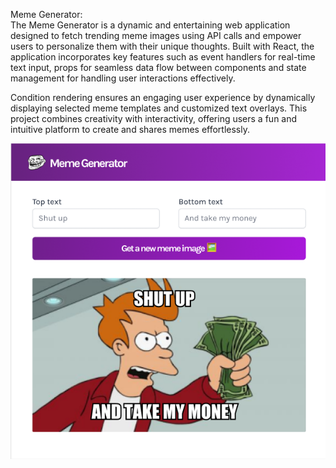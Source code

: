 Meme Generator:  
The Meme Generator is a dynamic and entertaining web application designed to fetch trending meme images using API calls and empower users to personalize them with their unique thoughts. Built with React, the application incorporates key features such as event handlers for real-time text input, props for seamless data flow between components and state management for handling user interactions effectively.

Condition rendering ensures an engaging user experience by dynamically displaying selected meme templates and customized text overlays. This project combines creativity with interactivity, offering users a fun and intuitive platform to create and shares memes effortlessly.

![Business Card Preview](src/Images/MemeGenerator.png)
